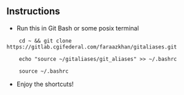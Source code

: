 ## Instructions
* Run this in Git Bash or some posix terminal  

``` 
    cd ~ && git clone https://gitlab.cgifederal.com/faraazkhan/gitaliases.git  
```

```
    echo "source ~/gitaliases/git_aliases" >> ~/.bashrc    
```

```
    source ~/.bashrc 
```
* Enjoy the shortcuts!

